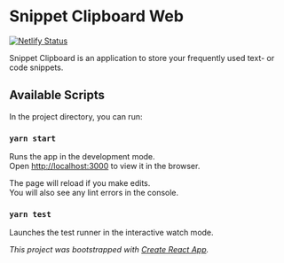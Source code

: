 # Snippet Clipboard Web

[![Netlify Status](https://api.netlify.com/api/v1/badges/ab978a38-0f13-4ca4-89e4-52d57e2a8b0d/deploy-status)](https://app.netlify.com/sites/snippet-clipboard/deploys)

Snippet Clipboard is an application to store your frequently used text- or code snippets.

## Available Scripts

In the project directory, you can run:

### `yarn start`

Runs the app in the development mode.  
Open [http://localhost:3000](http://localhost:3000) to view it in the browser.

The page will reload if you make edits.  
You will also see any lint errors in the console.

### `yarn test`

Launches the test runner in the interactive watch mode.<br />


_This project was bootstrapped with [Create React App](https://github.com/facebook/create-react-app)._
